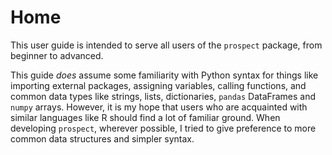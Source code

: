 Home
====

This user guide is intended to serve all users of the `prospect` package, from beginner to advanced.

This guide *does* assume some familiarity with Python syntax for things like importing external packages, assigning variables, calling functions, and common data types like strings, lists, dictionaries, `pandas` DataFrames and `numpy` arrays. However, it is my hope that users who are acquainted with similar languages like R should find a lot of familiar ground. When developing `prospect`, wherever possible, I tried to give preference to more common data structures and simpler syntax.

